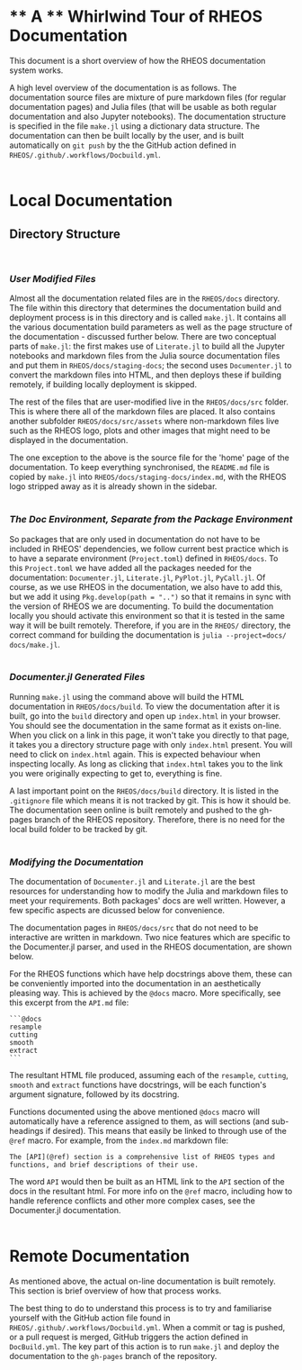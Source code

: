 # ** A ** Whirlwind Tour of RHEOS Documentation

This document is a short overview of how the RHEOS documentation system works.

A high level overview of the documentation is as follows. The documentation source files are mixture of pure markdown files (for regular documentation pages) and Julia files (that will be usable as both regular documentation and also Jupyter notebooks). The documentation structure is specified in the file `make.jl` using a dictionary data structure. The documentation can then be built locally by the user, and is built automatically on `git push` by the the GitHub action defined in `RHEOS/.github/.workflows/Docbuild.yml`.
<br><br>

# Local Documentation

## Directory Structure
<br>

### *User Modified Files*

Almost all the documentation related files are in the `RHEOS/docs` directory. The file within this directory that determines the documentation build and deployment process is in this directory and is called `make.jl`. It contains all the various documentation build parameters as well as the page structure of the documentation - discussed further below. There are two conceptual parts of `make.jl`: the first makes use of `Literate.jl` to build all the Jupyter notebooks and markdown files from the Julia source documentation files and put them in `RHEOS/docs/staging-docs`; the second uses `Documenter.jl` to convert the markdown files into HTML, and then deploys these if building remotely, if building locally deployment is skipped.

The rest of the files that are user-modified live in the `RHEOS/docs/src` folder. This is where there all of the markdown files are placed. It also contains another subfolder `RHEOS/docs/src/assets` where non-markdown files live such as the RHEOS logo, plots and other images that might need to be displayed in the documentation.

The one exception to the above is the source file for the 'home' page of the documentation. To keep everything synchronised, the `README.md` file is copied by `make.jl` into `RHEOS/docs/staging-docs/index.md`, with the RHEOS logo stripped away as it is already shown in the sidebar.
<br><br>

### *The Doc Environment, Separate from the Package Environment*

So packages that are only used in documentation do not have to be included in RHEOS' dependencies, we follow current best practice which is to have a separate environment (`Project.toml`) defined in `RHEOS/docs`. To this `Project.toml` we have added all the packages needed for the documentation: `Documenter.jl`, `Literate.jl`, `PyPlot.jl`, `PyCall.jl`. Of course, as we use RHEOS in the documentation, we also have to add this, but we add it using `Pkg.develop(path = "..")` so that it remains in sync with the version of RHEOS we are documenting. To build the documentation locally you should activate this environment so that it is tested in the same way it will be built remotely. Therefore, if you are in the `RHEOS/` directory, the correct command for building the documentation is `julia --project=docs/ docs/make.jl`.
<br><br>

### *Documenter.jl Generated Files*

Running `make.jl` using the command above will build the HTML documentation in `RHEOS/docs/build`. To view the documentation after it is built, go into the `build` directory and open up `index.html` in your browser. You should see the documentation in the same format as it exists on-line. When you click on a link in this page, it won't take you directly to that page, it takes you a directory structure page with only `index.html` present. You will need to click on `index.html` again. This is expected behaviour when inspecting locally. As long as clicking that `index.html` takes you to the link you were originally expecting to get to, everything is fine.

A last important point on the `RHEOS/docs/build` directory. It is listed in the `.gitignore` file which means it is not tracked by git. This is how it should be. The documentation seen online is built remotely and pushed to the gh-pages branch of the RHEOS repository. Therefore, there is no need for the local build folder to be tracked by git.
<br><br>

### *Modifying the Documentation*

The documentation of `Documenter.jl` and `Literate.jl` are the best resources for understanding how to modify the Julia and markdown files to meet your requirements. Both packages' docs are well written. However, a few specific aspects are dicussed below for convenience.

The documentation pages in `RHEOS/docs/src` that do not need to be interactive are written in markdown. Two nice features which are specific to the Documenter.jl parser, and used in the RHEOS documentation, are shown below.

For the RHEOS functions which have help docstrings above them, these can be conveniently imported into the documentation in an aesthetically pleasing way. This is achieved by the `@docs` macro. More specifically, see this excerpt from the `API.md` file:

    ```@docs
    resample
    cutting
    smooth
    extract
    ```

The resultant HTML file produced, assuming each of the `resample`, `cutting`, `smooth` and `extract` functions have docstrings, will be each function's argument signature, followed by its docstring.

Functions documented using the above mentioned `@docs` macro will automatically have a reference assigned to them, as will sections (and sub-headings if desired). This means that easily be linked to through use of the `@ref` macro. For example, from the `index.md` markdown file:

    The [API](@ref) section is a comprehensive list of RHEOS types and 
    functions, and brief descriptions of their use.

The word `API` would then be built as an HTML link to the `API` section of the docs in the resultant html. For more info on the `@ref` macro, including how to handle reference conflicts and other more complex cases, see the Documenter.jl documentation.
<br><br>

# Remote Documentation

As mentioned above, the actual on-line documentation is built remotely. This section is brief overview of how that process works. 

The best thing to do to understand this process is to try and familiarise yourself with the GitHub action file found in `RHEOS/.github/.workflows/Docbuild.yml`. When a commit or tag is pushed, or a pull request is merged, GitHub triggers the action defined in `DocBuild.yml`. The key part of this action is to run `make.jl` and deploy the documentation to the `gh-pages` branch of the repository.